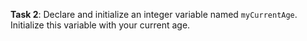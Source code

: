 **Task 2**: Declare and initialize an integer variable named `myCurrentAge`. Initialize this variable with your current age.